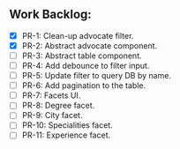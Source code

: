 ## Work Backlog:
- [x] PR-1: Clean-up advocate filter.
- [x] PR-2: Abstract advocate component.
- [ ] PR-3: Abstract table component.
- [ ] PR-4: Add debounce to filter input.
- [ ] PR-5: Update filter to query DB by name. 
- [ ] PR-6: Add pagination to the table.
- [ ] PR-7: Facets UI.
- [ ] PR-8: Degree facet.
- [ ] PR-9: City facet.
- [ ] PR-10: Specialities facet.
- [ ] PR-11: Experience facet.
